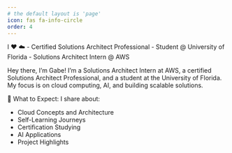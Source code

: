 ```yaml
---
# the default layout is 'page'
icon: fas fa-info-circle
order: 4
---
```

I ❤️ ☁️ - Certified Solutions Architect Professional  - Student @ University of Florida -  Solutions Architect Intern @ AWS 

Hey there, I’m Gabe! I’m a Solutions Architect Intern at AWS, a certified Solutions Architect Professional, and a student at the University of Florida. My focus is on cloud computing, AI, and building scalable solutions.

🌟 What to Expect: I share about:

- Cloud Concepts and Architecture
- Self-Learning Journeys
- Certification Studying
- AI Applications
- Project Highlights
